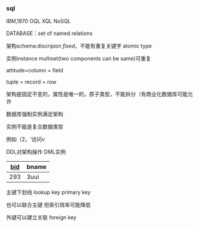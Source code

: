 ### sql

*IBM*,1970
OQL
XQL
NoSQL

DATABASE：set of named relations

架构schema:discripion *fixed*，不能有重复关键字
atomic type


实例instance
multiset(two components can be same)可重复

attitude=column = field

tuple = record = row

架构是固定不变的，属性是唯一的，原子类型，不能拆分（有商业化数据库可能允许

数据库强制实例满足架构

实例不能是复合数据类型

例如（2，‘访问v

DDL对架构操作
DML实例


|<u>bid </u> | bname|
|--|--|
|293 | 3uui|

主键下划线
lookup key
primary key

也可以联合主键
但索引效率可能降低


外键可以建立关联
foreign key

